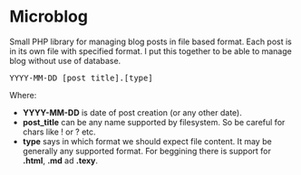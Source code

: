 Microblog
=========

Small PHP library for managing blog posts in file based format. Each post is in its own file with specified format. I put this together to be able to manage blog without use of database.

<pre>
YYYY-MM-DD_[post_title].[type]
</pre>

Where:
  * **YYYY-MM-DD** is date of post creation (or any other date).
  * **post_title** can be any name supported by filesystem. So be careful for chars like ! or ? etc.
  * **type** says in which format we should expect file content. It may be generally any supported format. For beggining there is support for **.html**, **.md** ad **.texy**.

 
